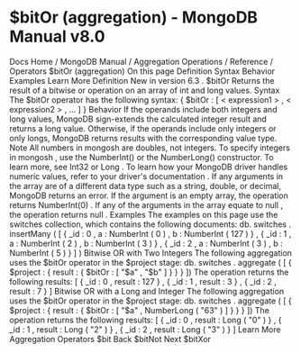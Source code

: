 # $bitOr (aggregation) - MongoDB Manual v8.0


Docs Home / MongoDB Manual / Aggregation Operations / Reference / Operators $bitOr (aggregation) On this page Definition Syntax Behavior Examples Learn More Definition New in version 6.3 . $bitOr Returns the result of a bitwise or operation on an array of int and long values. Syntax The $bitOr operator has the following syntax: { $bitOr : [ < expression1 > , < expression2 > , ... ] } Behavior If the operands include both integers and long values, MongoDB sign-extends the
calculated integer result and returns a long value. Otherwise, if the operands
include only integers or only longs, MongoDB returns results with the
corresponding value type. Note All numbers in mongosh are doubles, not integers. To
specify integers in mongosh , use the NumberInt() or the NumberLong() constructor. To learn more, see Int32 or Long . To learn how your MongoDB driver handles numeric values, refer to your driver's documentation . If any arguments in the array are of a different data type such as a string,
double, or decimal, MongoDB returns an error. If the argument is an empty array, the operation returns NumberInt(0) . If any of the arguments in the array equate to null , the operation returns null . Examples The examples on this page use the switches collection, which contains the
following documents: db. switches . insertMany ( [ { _id : 0 , a : NumberInt ( 0 ) , b : NumberInt ( 127 ) } , { _id : 1 , a : NumberInt ( 2 ) , b : NumberInt ( 3 ) } , { _id : 2 , a : NumberInt ( 3 ) , b : NumberInt ( 5 ) } ] ) Bitwise OR with Two Integers The following aggregation uses the $bitOr operator in the $project stage: db. switches . aggregate ( [ { $project : { result : { $bitOr : [ "$a" , "$b" ] } } } ]) The operation returns the following results: [ { _id : 0 , result : 127 } , { _id : 1 , result : 3 } , { _id : 2 , result : 7 } ] Bitwise OR with a Long and Integer The following aggregation uses the $bitOr operator in the $project stage: db. switches . aggregate ( [ { $project : { result : { $bitOr : [ "$a" , NumberLong ( "63" ) ] } } } ]) The operation returns the following results: [ { _id : 0 , result : Long ( "0" ) } , { _id : 1 , result : Long ( "2" ) } , { _id : 2 , result : Long ( "3" ) } ] Learn More Aggregation Operators $bit Back $bitNot Next $bitXor
